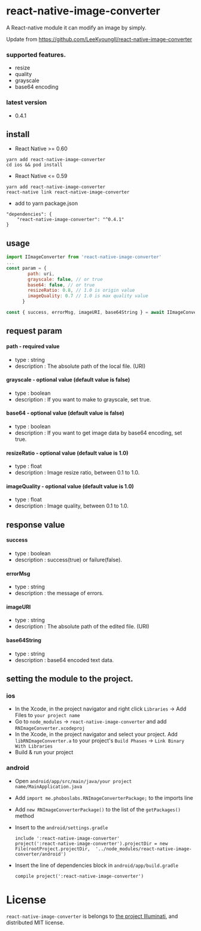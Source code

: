 # react-native-image-converter

A React-native module it can modify an image by simply.

Update from https://github.com/LeeKyoungIl/react-native-image-converter

### supported features.
 - resize
 - quality
 - grayscale
 - base64 encoding

### latest version
 - 0.4.1

## install

* React Native >= 0.60
```
yarn add react-native-image-converter
cd ios && pod install
```

* React Native <= 0.59
```
yarn add react-native-image-converter
react-native link react-native-image-converter
```

* add to yarn package.json
```
"dependencies": {
    "react-native-image-converter": "^0.4.1"
}
```

## usage
```javascript
import IImageConverter from 'react-native-image-converter'
...
const param = {
        path: uri,
        grayscale: false, // or true
        base64: false, // or true
        resizeRatio: 0.8, // 1.0 is origin value
        imageQuality: 0.7 // 1.0 is max quality value
      }

const { success, errorMsg, imageURI, base64String } = await IImageConverter.convert(param)
```

## request param

#### path - required value
 - type : string
 - description : The absolute path of the local file. (URI)

#### grayscale - optional value (default value is false)
 - type : boolean
 - description : If you want to make to grayscale, set true.

#### base64 - optional value (default value is false)
 - type : boolean
 - description : If you want to get image data by base64 encoding, set true.

#### resizeRatio - optional value (default value is 1.0)
 - type : float
 - description : Image resize ratio, between 0.1 to 1.0.

#### imageQuality - optional value (default value is 1.0)
 - type : float
 - description : Image quality, between 0.1 to 1.0.

## response value

#### success
 - type : boolean
 - description : success(true) or failure(false).

#### errorMsg
 - type : string
 - description : the message of errors.

#### imageURI
 - type : string
 - description : The absolute path of the edited file. (URI)

#### base64String
 - type : string
 - description : base64 encoded text data.

## setting the module to the project.

### ios
 - In the Xcode, in the project navigator and right click `Libraries` -> Add Files to `your project name`
 - Go to `node_modules` -> `react-native-image-converter` and add `RNImageConverter.xcodeproj`
 - In the Xcode, in the project navigator and select your project. Add `libRNImageConverter.a` to your project's `Build Phases` -> `Link Binary With Libraries`
 - Build & run your project

### android
  - Open `android/app/src/main/java/your project name/MainApplication.java`
  - Add `import me.phoboslabs.RNImageConverterPackage;` to the imports line
  - Add `new RNImageConverterPackage()` to the list of the `getPackages()` method

  - Insert to the `android/settings.gradle`

  	```
  	include ':react-native-image-converter'
  	project(':react-native-image-converter').projectDir = new File(rootProject.projectDir, 	'../node_modules/react-native-image-converter/android')
  	```

 - Insert the line of dependencies block in `android/app/build.gradle`

  	```
   compile project(':react-native-image-converter')
  	```

# License
`react-native-image-converter` is belongs to [the project Illuminati](https://github.com/LeeKyoungIl/illuminati), and distributed MIT license.
